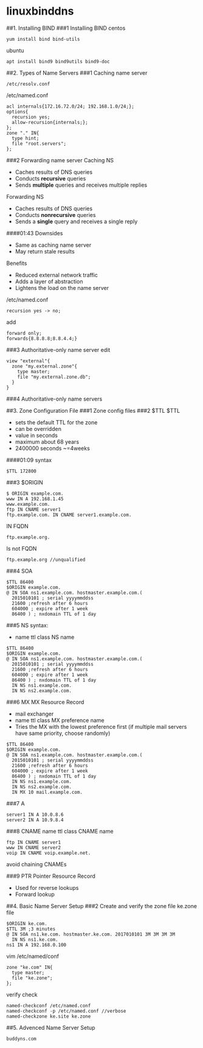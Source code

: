 # linuxbinddns
##1. Installing BIND
###1 Installing BIND
centos
```
yum install bind bind-utils
```
ubuntu
```
apt install bind9 bind9utils bind9-doc
```


##2. Types of Name Servers
###1 Caching name server
```
/etc/resolv.conf
```
/etc/named.conf
```
acl internals{172.16.72.0/24; 192.168.1.0/24;};
options{
  recursion yes;
  allow-recursion{internals;};
};
zone "." IN{
  type hint;
  file "root.servers";
};
```


###2 Forwarding name server
Caching NS
- Caches results of DNS queries
- Conducts __recursive__ queries
- Sends __multiple__ queries and receives multiple replies

Forwarding NS
- Caches results of DNS queries
- Conducts __nonrecursive__ queries
- Sends a __single__ query and receives a single reply


####01:43
Downsides
- Same as caching name server
- May return stale results

Benefits
- Reduced external network traffic
- Adds a layer of abstraction
- Lightens the load on the name server  



/etc/named.conf
```
recursion yes -> no;
```
add
```
forward only;
forwards{8.8.8.8;8.8.4.4;}
```

###3 Authoritative-only name server
edit
```
view "external"{
  zone "my.external.zone"{
    type master;
    file "my.external.zone.db";
  }
}
```
###4 Authoritative-only name servers

##3. Zone Configuration File
###1 Zone config files
###2 $TTL
$TTL
- sets the default TTL for the zone
- can be overridden
- value in seconds
- maximum about 68 years
- 2400000 seconds ~=4weeks

####01:09 syntax
```
$TTL 172800
```


###3 $ORIGIN
```
$ ORIGIN example.com.
www IN A 192.168.1.45
www.example.com.
ftp IN CNAME server1
ftp.example.com. IN CNAME server1.example.com.
```

IN FQDN
```
ftp.example.org.
```
Is not FQDN
```
ftp.example.org //unqualified
```


###4 SOA
```
$TTL 86400
$ORIGIN example.com.
@ IN SOA ns1.example.com. hostmaster.example.com.(
  2015010101 ; serial yyyymmddss
  21600 ;refresh after 6 hours
  604000 ; expire after 1 week
  86400 ) ; nxdomain TTL of 1 day
```
  
  
###5 NS
syntax:
- name ttl class NS name
```
$TTL 86400
$ORIGIN example.com.
@ IN SOA ns1.example.com. hostmaster.example.com.(
  2015010101 ; serial yyyymmddss
  21600 ;refresh after 6 hours
  604000 ; expire after 1 week
  86400 ) ; nxdomain TTL of 1 day
  IN NS ns1.example.com.
  IN NS ns2.example.com.
```

###6 MX
MX Resource Record
- mail exchanger
- name ttl class MX preference name
- Tries the MX with the lowest preference first (if multiple mail servers have same priority, choose randomly)
```
$TTL 86400
$ORIGIN example.com.
@ IN SOA ns1.example.com. hostmaster.example.com.(
  2015010101 ; serial yyyymmddss
  21600 ;refresh after 6 hours
  604000 ; expire after 1 week
  86400 ) ; nxdomain TTL of 1 day
  IN NS ns1.example.com.
  IN NS ns2.example.com.
  IN MX 10 mail.example.com.
```
###7 A
```
server1 IN A 10.0.8.6
server2 IN A 10.9.8.4
```

###8 CNAME
name ttl class CNAME name
```
ftp IN CNAME server1
www IN CNAME server2
voip IN CNAME voip.example.net.
```
avoid chaining CNAMEs


###9 PTR
Pointer Resource Record
- Used for reverse lookups
- Forward lookup



##4. Basic Name Server Setup
###2 Create and verify the zone file
ke.zone file
```
$ORIGIN ke.com.
$TTL 3M ;3 minutes
@ IN SOA ns1.ke.com. hostmaster.ke.com. 2017010101 3M 3M 3M 3M
  IN NS ns1.ke.com.
ns1 IN A 192.168.0.100
```
vim /etc/named/conf
```
zone "ke.com" IN{
  type master;
  file "ke.zone";
};
```
verify check
```
named-checkconf /etc/named.conf
named-checkconf -p /etc/named.conf //verbose
named-checkzone ke.site ke.zone
```

##5. Advenced Name Server Setup
```
buddyns.com
